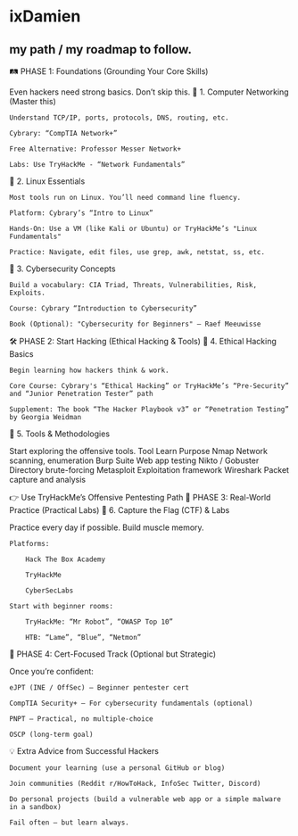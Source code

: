 # ixDamien


## my path  / my roadmap to follow.
🛤️ PHASE 1: Foundations (Grounding Your Core Skills)

Even hackers need strong basics. Don’t skip this.
🔹 1. Computer Networking (Master this)

    Understand TCP/IP, ports, protocols, DNS, routing, etc.

    Cybrary: “CompTIA Network+”

    Free Alternative: Professor Messer Network+

    Labs: Use TryHackMe - “Network Fundamentals”

🔹 2. Linux Essentials

    Most tools run on Linux. You’ll need command line fluency.

    Platform: Cybrary’s “Intro to Linux”

    Hands-On: Use a VM (like Kali or Ubuntu) or TryHackMe’s "Linux Fundamentals"

    Practice: Navigate, edit files, use grep, awk, netstat, ss, etc.

🔹 3. Cybersecurity Concepts

    Build a vocabulary: CIA Triad, Threats, Vulnerabilities, Risk, Exploits.

    Course: Cybrary “Introduction to Cybersecurity”

    Book (Optional): "Cybersecurity for Beginners" – Raef Meeuwisse

🛠️ PHASE 2: Start Hacking (Ethical Hacking & Tools)
🔹 4. Ethical Hacking Basics

    Begin learning how hackers think & work.

    Core Course: Cybrary's “Ethical Hacking” or TryHackMe’s “Pre-Security” and “Junior Penetration Tester” path

    Supplement: The book “The Hacker Playbook v3” or “Penetration Testing” by Georgia Weidman

🔹 5. Tools & Methodologies

Start exploring the offensive tools.
Tool	Learn Purpose
Nmap	Network scanning, enumeration
Burp Suite	Web app testing
Nikto / Gobuster	Directory brute-forcing
Metasploit	Exploitation framework
Wireshark	Packet capture and analysis

👉 Use TryHackMe’s Offensive Pentesting Path
🚩 PHASE 3: Real-World Practice (Practical Labs)
🔹 6. Capture the Flag (CTF) & Labs

Practice every day if possible. Build muscle memory.

    Platforms:

        Hack The Box Academy

        TryHackMe

        CyberSecLabs

    Start with beginner rooms:

        TryHackMe: “Mr Robot”, “OWASP Top 10”

        HTB: “Lame”, “Blue”, “Netmon”

🎯 PHASE 4: Cert-Focused Track (Optional but Strategic)

Once you’re confident:

    eJPT (INE / OffSec) – Beginner pentester cert

    CompTIA Security+ – For cybersecurity fundamentals (optional)

    PNPT – Practical, no multiple-choice

    OSCP (long-term goal)

💡 Extra Advice from Successful Hackers

    Document your learning (use a personal GitHub or blog)

    Join communities (Reddit r/HowToHack, InfoSec Twitter, Discord)

    Do personal projects (build a vulnerable web app or a simple malware in a sandbox)

    Fail often — but learn always.
